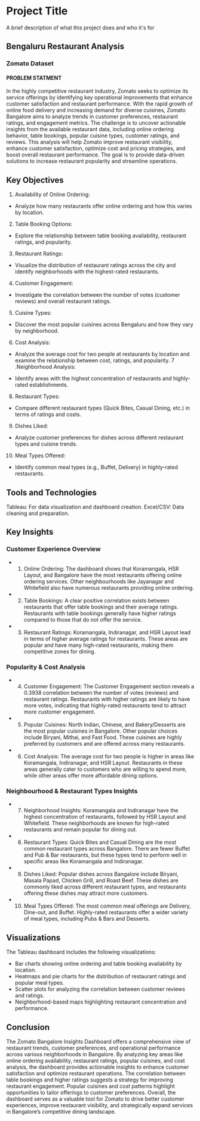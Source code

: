 # Project Title
A brief description of what this project does and who it's for

## Bengaluru Restaurant Analysis
### Zomato Dataset
#### PROBLEM STATMENT

In the highly competitive restaurant industry, Zomato seeks to optimize its service offerings by identifying key operational improvements that enhance customer satisfaction and restaurant performance. With the rapid growth of online food delivery and increasing demand for diverse cuisines, Zomato Bangalore aims to analyze trends in customer preferences, restaurant ratings, and engagement metrics. The challenge is to uncover actionable insights from the available restaurant data, including online ordering behavior, table bookings, popular cuisine types, customer ratings, and reviews. This analysis will help Zomato improve restaurant visibility, enhance customer satisfaction, optimize cost and pricing strategies, and boost overall restaurant performance. The goal is to provide data-driven solutions to increase restaurant popularity and streamline operations.

## Key Objectives
1. Availability of Online Ordering:

* Analyze how many restaurants offer online ordering and how this varies by location.
2. Table Booking Options:

* Explore the relationship between table booking availability, restaurant ratings, and popularity.
3. Restaurant Ratings:

* Visualize the distribution of restaurant ratings across the city and identify neighborhoods with the highest-rated restaurants.
4. Customer Engagement:

* Investigate the correlation between the number of votes (customer reviews) and overall restaurant ratings.
5. Cuisine Types:

* Discover the most popular cuisines across Bengaluru and how they vary by neighborhood.
6. Cost Analysis:

* Analyze the average cost for two people at restaurants by location and examine the relationship between cost, ratings, and popularity.
7 .Neighborhood Analysis:

* Identify areas with the highest concentration of restaurants and highly-rated establishments.
8. Restaurant Types:

* Compare different restaurant types (Quick Bites, Casual Dining, etc.) in terms of ratings and costs.
9. Dishes Liked:

* Analyze customer preferences for dishes across different restaurant types and cuisine trends.
10. Meal Types Offered:

* Identify common meal types (e.g., Buffet, Delivery) in highly-rated restaurants.
## Tools and Technologies
Tableau: For data visualization and dashboard creation. Excel/CSV: Data cleaning and preparation.

## Key Insights
### Customer Experience Overview
* 1. Online Ordering: The dashboard shows that Koramangala, HSR Layout, and Bangalore have the most restaurants offering online ordering services. Other neighbourhoods like Jayanagar and Whitefield also have numerous restaurants providing online ordering.
* 2. Table Bookings: A clear positive correlation exists between restaurants that offer table bookings and their average ratings. Restaurants with table bookings generally have higher ratings compared to those that do not offer the service.
* 3. Restaurant Ratings: Koramangala, Indiranagar, and HSR Layout lead in terms of higher average ratings for restaurants. These areas are popular and have many high-rated restaurants, making them competitive zones for dining.
### Popularity & Cost Analysis
* 4. Customer Engagement: The Customer Engagement section reveals a 0.3938 correlation between the number of votes (reviews) and restaurant ratings. Restaurants with higher ratings are likely to have more votes, indicating that highly-rated restaurants tend to attract more customer engagement.

* 5. Popular Cuisines: North Indian, Chinese, and Bakery/Desserts are the most popular cuisines in Bangalore. Other popular choices include Biryani, Mithai, and Fast Food. These cuisines are highly preferred by customers and are offered across many restaurants.

* 6. Cost Analysis: The average cost for two people is higher in areas like Koramangala, Indiranagar, and HSR Layout. Restaurants in these areas generally cater to customers who are willing to spend more, while other areas offer more affordable dining options.

### Neighbourhood & Restaurant Types Insights
* 7. Neighborhood Insights: Koramangala and Indiranagar have the highest concentration of restaurants, followed by HSR Layout and Whitefield. These neighborhoods are known for high-rated restaurants and remain popular for dining out.

* 8. Restaurant Types: Quick Bites and Casual Dining are the most common restaurant types across Bangalore. There are fewer Buffet and Pub & Bar restaurants, but these types tend to perform well in specific areas like Koramangala and Indiranagar.

* 9. Dishes Liked: Popular dishes across Bangalore include Biryani, Masala Papad, Chicken Grill, and Roast Beef. These dishes are commonly liked across different restaurant types, and restaurants offering these dishes may attract more customers.

* 10. Meal Types Offered: The most common meal offerings are Delivery, Dine-out, and Buffet. Highly-rated restaurants offer a wider variety of meal types, including Pubs & Bars and Desserts.

## Visualizations
The Tableau dashboard includes the following visualizations:

* Bar charts showing online ordering and table booking availability by location.
* Heatmaps and pie charts for the distribution of restaurant ratings and popular meal types.
* Scatter plots for analyzing the correlation between customer reviews and ratings.
* Neighborhood-based maps highlighting restaurant concentration and performance.
## Conclusion
The Zomato Bangalore Insights Dashboard offers a comprehensive view of restaurant trends, customer preferences, and operational performance across various neighborhoods in Bangalore. By analyzing key areas like online ordering availability, restaurant ratings, popular cuisines, and cost analysis, the dashboard provides actionable insights to enhance customer satisfaction and optimize restaurant operations. The correlation between table bookings and higher ratings suggests a strategy for improving restaurant engagement. Popular cuisines and cost patterns highlight opportunities to tailor offerings to customer preferences. Overall, the dashboard serves as a valuable tool for Zomato to drive better customer experiences, improve restaurant visibility, and strategically expand services in Bangalore’s competitive dining landscape.
